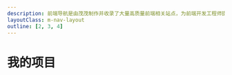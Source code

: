 ```yaml
---
description: 前端导航是由茂茂制作并收录了大量高质量前端相关站点，为前端开发工程师提供最简单便捷的网址导航服务
layoutClass: m-nav-layout
outline: [2, 3, 4]
---
```


<script setup>
import { NAV_DATA } from './nav/data'
</script>
<style src="./nav/index.scss"></style>

# 我的项目

<MNavLinks v-for="{title, items} in NAV_DATA" :title="title" :items="items"/>

